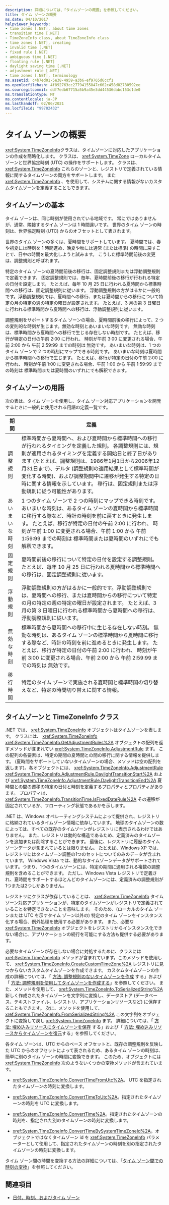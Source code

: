 ```yaml
---
description: 詳細については、「タイムゾーンの概要」を参照してください。
title: タイム ゾーンの概要
ms.date: 04/10/2017
helpviewer_keywords:
- time zones [.NET], about time zones
- transition time [.NET]
- TimeZoneInfo class, about TimeZoneInfo class
- time zones [.NET], creating
- invalid time [.NET]
- fixed rule [.NET]
- ambiguous time [.NET]
- floating rule [.NET]
- daylight saving time [.NET]
- adjustment rule [.NET]
- time zones [.NET], terminology
ms.assetid: c4b7ed01-5e38-4959-a3b6-ef9765d6ccf1
ms.openlocfilehash: 4f892763cc27794155847c602c458d82780592ee
ms.sourcegitcommit: ddf7edb67715a5b9a45e3dd44536dabc153c1de0
ms.translationtype: MT
ms.contentlocale: ja-JP
ms.lasthandoff: 02/06/2021
ms.locfileid: "99702432"
---
```

# <a name="time-zone-overview"></a>タイム ゾーンの概要

<xref:System.TimeZoneInfo>クラスは、タイムゾーンに対応したアプリケーションの作成を簡略化します。 クラスは、 <xref:System.TimeZone> ローカルタイムゾーンと世界協定時刻 (UTC) の操作をサポートします。 クラスは、 <xref:System.TimeZoneInfo> これらのゾーンと、レジストリで定義されている情報に関するタイムゾーンの両方をサポートします。 また <xref:System.TimeZoneInfo> 、を使用して、システムに関する情報がないカスタムタイムゾーンを定義することもできます。

## <a name="time-zone-essentials"></a>タイムゾーンの基本

タイム ゾーンは、同じ時刻が使用されている地域です。 常にではありませんが、通常、隣接するタイム ゾーンは 1 時間違いです。 世界のタイム ゾーンの時刻は、世界協定時刻 (UTC) からのオフセットとして表されます。

世界のタイム ゾーンの多くは、夏時間をサポートしています。 夏時間では、春や初夏には時刻を 1 時間進め、晩夏や秋には通常 (または標準) の時間に戻すことで、日中の時間を最大化しようと試みます。 こうした標準時間前後の変更は、調整規則と呼ばれます。

特定のタイム ゾーンの夏時間前後の移行は、固定調整規則または浮動調整規則で定義できます。 固定調整規則では、毎年、夏時間前後の移行が行われる特定の日付を設定します。 たとえば、毎年 10 月 25 日に行われる夏時間から標準時間への移行は、固定調整規則に従います。 浮動調整規則の方がはるかに一般的です。浮動調整規則では、夏時間への移行、または夏時間からの移行について特定の月の特定の週の特定の曜日が設定されます。 たとえば、3 月の第 3 日曜日に行われる標準時間から夏時間への移行は、浮動調整規則に従います。

調整規則をサポートするタイム ゾーンの場合、夏時間前後の移行によって、2 つの変則的な時刻が生じます。無効な時刻とあいまいな時刻です。 無効な時刻は、標準時間から夏時間への移行で生じる存在しない時刻です。 たとえば、移行が特定の日付の午前 2:00 に行われ、 時刻が午前 3:00 に変更される場合、午前 2:00 から 午前 2:59:99 までの時刻は 無効です。 あいまいな時刻は、1 つのタイム ゾーンで 2 つの時刻にマップできる時刻です。 あいまいな時刻は夏時間から標準時間への移行で生じます。 たとえば、移行が特定の日付の午前 2:00 に行われ、 時刻が午前 1:00 に変更される場合、午前 1:00 から 午前 1:59:99 までの時刻は 標準時間または夏時間のいずれにでも解釈できます。

## <a name="time-zone-terminology"></a>タイムゾーンの用語

次の表は、タイム ゾーンを使用し、タイム ゾーン対応アプリケーションを開発するときに一般的に使用される用語の定義一覧です。

| 期間            | 定義 |
| --------------- | ---------- |
| 調整規則 | 標準時間から夏時間へ、および夏時間から標準時間への移行が行われるタイミングを定義した規則。 各調整規則には、規則が適用されるタイミングを定義する開始日と終了日があります (たとえば、調整規則は、1986年1月1日から2006年12月31日まで)、デルタ (調整規則の適用結果として標準時間が変化する時間)、および調整期間中に遷移が発生する特定の日時に関する情報を示しています。 移行は、固定規則または浮動規則に従う可能性があります。 |
| あいまいな時刻  | 1 つのタイム ゾーンで 2 つの時刻にマップできる時刻です。 あいまいな時刻は、あるタイム ゾーンの夏時間から標準時間に移行する際など、時計の時刻を前に戻すときに発生します。 たとえば、移行が特定の日付の午前 2:00 に行われ、 時刻が午前 1:00 に変更される場合、午前 1:00 から 午前 1:59:99 までの時刻は 標準時間または夏時間のいずれにでも解釈できます。 |
| 固定規則      | 夏時間前後の移行について特定の日付を設定する調整規則。 たとえば、毎年 10 月 25 日に行われる夏時間から標準時間への移行は、固定調整規則に従います。 |
| 浮動規則   | 浮動調整規則の方がはるかに一般的です。浮動調整規則では、夏時間への移行、または夏時間からの移行について特定の月の特定の週の特定の曜日が設定されます。 たとえば、3 月の第 3 日曜日に行われる標準時間から夏時間への移行は、浮動調整規則に従います。 |
| 無効な時刻    | 標準時間から夏時間への移行中に生じる存在しない時刻。 無効な時刻は、あるタイム ゾーンの標準時間から夏時間に移行する際など、時計の時刻を前に進めるときに発生します。 たとえば、移行が特定の日付の午前 2:00 に行われ、 時刻が午前 3:00 に変更される場合、午前 2:00 から 午前 2:59:99 までの時刻は 無効です。 |
| 移行時間 | 特定のタイム ゾーンで実施される夏時間と標準時間の切り替えなど、特定の時間切り替えに関する情報。 |

## <a name="time-zones-and-the-timezoneinfo-class"></a>タイムゾーンと TimeZoneInfo クラス

.NET では、 <xref:System.TimeZoneInfo> オブジェクトはタイムゾーンを表します。 クラスには、 <xref:System.TimeZoneInfo> <xref:System.TimeZoneInfo.GetAdjustmentRules%2A> オブジェクトの配列を返すメソッドが含まれてい <xref:System.TimeZoneInfo.AdjustmentRule> ます。 この配列の各要素は、特定の期間の夏時間との間の移行に関する情報を提供します。 (夏時間をサポートしていないタイムゾーンの場合、メソッドは空の配列を返します)。各オブジェクトには、 <xref:System.TimeZoneInfo.AdjustmentRule> <xref:System.TimeZoneInfo.AdjustmentRule.DaylightTransitionStart%2A> および <xref:System.TimeZoneInfo.AdjustmentRule.DaylightTransitionEnd%2A> 夏時間との間の遷移の特定の日付と時刻を定義するプロパティとプロパティがあります。 プロパティは、 <xref:System.TimeZoneInfo.TransitionTime.IsFixedDateRule%2A> その遷移が固定されているか、フローティング状態であるかを示します。

.NET は、Windows オペレーティングシステムによって提供され、レジストリに格納されているタイムゾーン情報に依存しています。 地球のタイムゾーンの数によっては、すべての既存のタイムゾーンがレジストリに表示されるわけではありません。 また、レジストリは動的な構造であるため、定義済みのタイムゾーンを追加または削除することができます。 最後に、レジストリに履歴のタイムゾーンデータが含まれているとは限りません。 たとえば、Windows XP では、レジストリにはタイムゾーン調整の1つのセットについてのみのデータが含まれています。 Windows Vista では、動的なタイムゾーンデータがサポートされています。つまり、1つのタイムゾーンには、特定の期間に適用される複数の調整規則を含めることができます。 ただし、Windows Vista レジストリで定義され、夏時間をサポートするほとんどのタイムゾーンには、定義済みの調整規則が1つまたは2つしかありません。

レジストリにクラスが依存していることは、 <xref:System.TimeZoneInfo> タイムゾーン対応アプリケーションが、特定のタイムゾーンがレジストリで定義されていることを特定できないことを意味します。 そのため、(ローカルのタイム ゾーンまたは UTC を示すタイム ゾーン以外の) 特定のタイム ゾーンをインスタンス化する場合、例外処理を使用する必要があります。 また、必要な <xref:System.TimeZoneInfo> オブジェクトをレジストリからインスタンス化できない場合に、アプリケーションの続行を可能にする方法も提供する必要があります。

必要なタイムゾーンが存在しない場合に対処するために、クラスには <xref:System.TimeZoneInfo> メソッドが含まれています。このメソッドを使用して、 <xref:System.TimeZoneInfo.CreateCustomTimeZone%2A> レジストリに見つからないカスタムタイムゾーンを作成できます。 カスタムタイムゾーンの作成の詳細については、「 [方法: 調整規則のないタイムゾーンを作成](create-time-zones-without-adjustment-rules.md) する」および「 [方法: 調整規則を使用してタイムゾーンを作成する](create-time-zones-with-adjustment-rules.md)」を参照してください。 また、メソッドを使用して、 <xref:System.TimeZoneInfo.ToSerializedString%2A> 新しく作成されたタイムゾーンを文字列に変換し、データストア (データベース、テキストファイル、レジストリ、アプリケーションリソースなど) に保存することもできます。 次に、メソッドを使用して、 <xref:System.TimeZoneInfo.FromSerializedString%2A> この文字列をオブジェクトに変換して戻し <xref:System.TimeZoneInfo> ます。 詳細については、「 [方法: 埋め込みリソースにタイムゾーンを保存](save-time-zones-to-an-embedded-resource.md) する」および「 [方法: 埋め込みリソースからタイムゾーンを復元](restore-time-zones-from-an-embedded-resource.md)する」を参照してください。

各タイム ゾーンは、UTC からのベース オフセットと、既存の調整規則を反映した UTC からのオフセットによって表されるため、あるタイム ゾーンの時刻は、簡単に別のタイム ゾーンの時間に変換できます。 このため、オブジェクトには <xref:System.TimeZoneInfo> 次のようないくつかの変換メソッドが含まれています。

- <xref:System.TimeZoneInfo.ConvertTimeFromUtc%2A>。 UTC を指定されたタイムゾーンの時刻に変換します。

- <xref:System.TimeZoneInfo.ConvertTimeToUtc%2A>。指定されたタイムゾーンの時刻を UTC に変換します。

- <xref:System.TimeZoneInfo.ConvertTime%2A>。指定されたタイムゾーンの時刻を、指定された別のタイムゾーンの時刻に変換します。

- <xref:System.TimeZoneInfo.ConvertTimeBySystemTimeZoneId%2A>。オブジェクトではなくタイムゾーン id を <xref:System.TimeZoneInfo> パラメーターとして使用して、指定されたタイムゾーンの時刻を別の指定されたタイムゾーンの時刻に変換します。

タイム ゾーン間の時間を変換する方法の詳細については、「[タイム ゾーン間での時刻の変換](converting-between-time-zones.md)」を参照してください。

## <a name="see-also"></a>関連項目

- [日付、時刻、およびタイム ゾーン](index.md)
